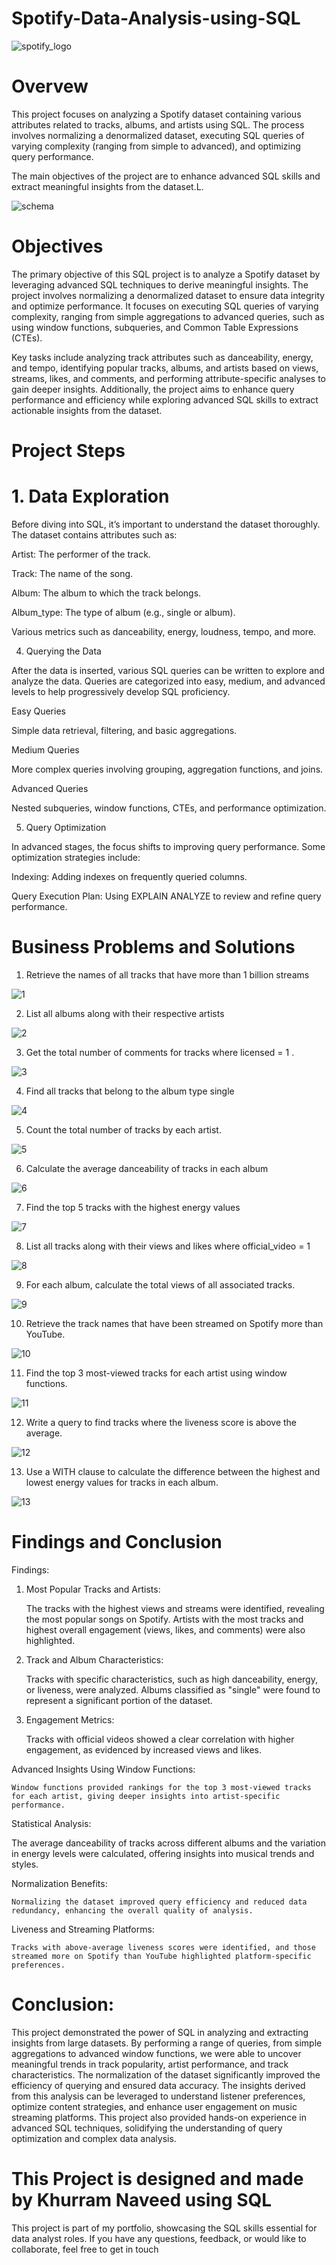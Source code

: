 # Spotify-Data-Analysis-using-SQL

![spotify_logo](https://github.com/user-attachments/assets/eaf081e0-62bd-4ba2-8b7c-a04c53052e16)



# Overvew

This project focuses on analyzing a Spotify dataset containing various attributes related to tracks, albums, and artists using SQL. The process involves normalizing a denormalized dataset, executing SQL queries of varying complexity (ranging from simple to advanced), and optimizing query performance. 

The main objectives of the project are to enhance advanced SQL skills and extract meaningful insights from the dataset.L. 


![schema](https://github.com/user-attachments/assets/b9751837-4948-423e-923a-af130c41646f)

# Objectives

The primary objective of this SQL project is to analyze a Spotify dataset by leveraging advanced SQL techniques to derive meaningful insights. The project involves normalizing a denormalized dataset to ensure data integrity and optimize performance. It focuses on executing SQL queries of varying complexity, ranging from simple aggregations to advanced queries, such as using window functions, subqueries, and Common Table Expressions (CTEs). 

Key tasks include analyzing track attributes such as danceability, energy, and tempo, identifying popular tracks, albums, and artists based on views, streams, likes, and comments, and performing attribute-specific analyses to gain deeper insights. Additionally, the project aims to enhance query performance and efficiency while exploring advanced SQL skills to extract actionable insights from the dataset.


# Project Steps

# 1. Data Exploration
Before diving into SQL, it’s important to understand the dataset thoroughly. The dataset contains attributes such as:

Artist: The performer of the track.

Track: The name of the song.

Album: The album to which the track belongs.

Album_type: The type of album (e.g., single or album).

Various metrics such as danceability, energy, loudness, tempo, and more.

4. Querying the Data
   
After the data is inserted, various SQL queries can be written to explore and analyze the data. Queries are categorized into easy, medium, and advanced levels to help progressively develop SQL proficiency.

Easy Queries

Simple data retrieval, filtering, and basic aggregations.

Medium Queries

More complex queries involving grouping, aggregation functions, and joins.

Advanced Queries

Nested subqueries, window functions, CTEs, and performance optimization.

5. Query Optimization
   
In advanced stages, the focus shifts to improving query performance. Some optimization strategies include:

Indexing: Adding indexes on frequently queried columns.

Query Execution Plan: Using EXPLAIN ANALYZE to review and refine query performance.


# Business Problems and Solutions

1. Retrieve the names of all tracks that have more than 1 billion streams
   
![1](https://github.com/user-attachments/assets/5a2f1978-c73a-4307-a69b-f03e22e6921b)

2. List all albums along with their respective artists

![2](https://github.com/user-attachments/assets/91393ba3-e481-4418-ad62-22d2aee0ed9b)

3. Get the total number of comments for tracks where licensed = 1 .

![3](https://github.com/user-attachments/assets/3524a999-59e4-4a3f-a357-79ac6afc1415)

4.  Find all tracks that belong to the album type single

![4](https://github.com/user-attachments/assets/09d82115-82c9-4f09-b5b9-fb18d58c0ca1)

5. Count the total number of tracks by each artist.

![5](https://github.com/user-attachments/assets/87ab84d4-7824-4961-a3f3-844a641b4f15)

6. Calculate the average danceability of tracks in each album

![6](https://github.com/user-attachments/assets/10352e75-f9bc-46b5-aa2c-25e406c29b9f)

7. Find the top 5 tracks with the highest energy values
   
![7](https://github.com/user-attachments/assets/5d3108e3-8ffe-495d-8c0d-7927f0649f25)

8. List all tracks along with their views and likes where official_video = 1

![8](https://github.com/user-attachments/assets/a07b3fe6-f44b-4fd4-bf05-4e6bd9649640)

9. For each album, calculate the total views of all associated tracks.

![9](https://github.com/user-attachments/assets/b92743ee-715d-4429-b75b-1122f0058519)

10. Retrieve the track names that have been streamed on Spotify more than YouTube.

![10](https://github.com/user-attachments/assets/afdfeb8e-af8e-431c-9c35-1bad29c99cb7)

11. Find the top 3 most-viewed tracks for each artist using window functions.

![11](https://github.com/user-attachments/assets/7bd8485f-1c20-44c9-906f-35cdb5f40249)

12. Write a query to find tracks where the liveness score is above the average.

![12](https://github.com/user-attachments/assets/3a073cd7-2c15-40d2-8217-77adb3fed740)

13. Use a WITH clause to calculate the difference between the highest and lowest energy values for tracks in each album.

![13](https://github.com/user-attachments/assets/a257b69e-d12f-4d6f-b694-251ff7e521a8)

# Findings and Conclusion

Findings:

1. Most Popular Tracks and Artists:

     The tracks with the highest views and streams were identified, revealing the most popular songs on Spotify. Artists with the most tracks and highest overall engagement (views, 
     likes, and comments) were also highlighted.
   
     
2. Track and Album Characteristics:

     Tracks with specific characteristics, such as high danceability, energy, or liveness, were analyzed. Albums classified as "single" were found to represent a significant portion of 
     the dataset.

3. Engagement Metrics:

    Tracks with official videos showed a clear correlation with higher engagement, as evidenced by increased views and likes.

Advanced Insights Using Window Functions:

    Window functions provided rankings for the top 3 most-viewed tracks for each artist, giving deeper insights into artist-specific performance.

Statistical Analysis:

   The average danceability of tracks across different albums and the variation in energy levels were calculated, offering insights into musical trends and styles.

Normalization Benefits:

    Normalizing the dataset improved query efficiency and reduced data redundancy, enhancing the overall quality of analysis.

Liveness and Streaming Platforms:

    Tracks with above-average liveness scores were identified, and those streamed more on Spotify than YouTube highlighted platform-specific preferences.

# Conclusion:

This project demonstrated the power of SQL in analyzing and extracting insights from large datasets. By performing a range of queries, from simple aggregations to advanced window functions, we were able to uncover meaningful trends in track popularity, artist performance, and track characteristics. The normalization of the dataset significantly improved the efficiency of querying and ensured data accuracy. The insights derived from this analysis can be leveraged to understand listener preferences, optimize content strategies, and enhance user engagement on music streaming platforms. This project also provided hands-on experience in advanced SQL techniques, solidifying the understanding of query optimization and complex data analysis.

# This Project is designed and made by Khurram Naveed using SQL

This project is part of my portfolio, showcasing the SQL skills essential for data analyst roles. If you have any questions, feedback, or would like to collaborate, feel free to get in touch



